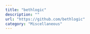 ```yaml
---
title: "bethlogic"
description: ""
url: "https://github.com/bethlogic"
category: "Miscellaneous"
---
```

